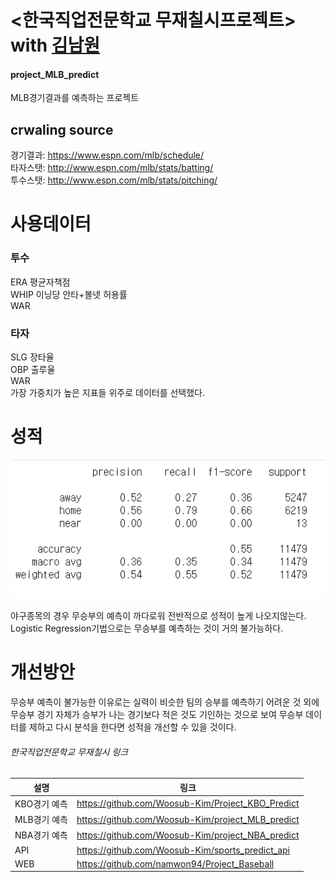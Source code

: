 # <한국직업전문학교 무재칠시프로젝트> with <a href='https://github.com/namwon94'>김남원</a>
#### project_MLB_predict 
MLB경기결과를 예측하는 프로젝트

## crwaling source
경기결과: https://www.espn.com/mlb/schedule/          
타자스탯: http://www.espn.com/mlb/stats/batting/         
투수스탯: http://www.espn.com/mlb/stats/pitching/           

# 사용데이터
### 투수
ERA 평균자책점      
WHIP 이닝당 안타+볼넷 허용률      
WAR      
### 타자
SLG 장타율      
OBP 출루율      
WAR     
가장 가중치가 높은 지표들 위주로 데이터를 선택했다.

# 성적
<img width="" height="" src="https://github.com/Woosub-Kim/project_MLB_predict/blob/master/MLB_result.PNG"> </img>

야구종목의 경우 무승부의 예측이 까다로워 전반적으로 성적이 높게 나오지않는다.       
Logistic Regression기법으로는 무승부를 예측하는 것이 거의 불가능하다.

# 개선방안
무승부 예측이 불가능한 이유로는 실력이 비슷한 팀의 승부를 예측하기 어려운 것 외에 무승부 경기 자체가 승부가 나는 경기보다 적은 것도 기인하는 것으로 보여 무승부 데이터를 제하고 다시 분석을 한다면 성적을 개선할 수 있을 것이다.

###### 한국직업전문학교 무재칠시 링크
|설명|링크|
|----|----|
|KBO경기 예측| https://github.com/Woosub-Kim/Project_KBO_Predict |            
|MLB경기 예측| https://github.com/Woosub-Kim/project_MLB_predict |                           
|NBA경기 예측| https://github.com/Woosub-Kim/project_NBA_predict |                    
|API| https://github.com/Woosub-Kim/sports_predict_api |                  
|WEB| https://github.com/namwon94/Project_Baseball |                      
